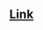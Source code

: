 ## [Link](https://blakemasters.tumblr.com/post/24578683805/peter-thiels-cs183-startup-class-18-notes) 
